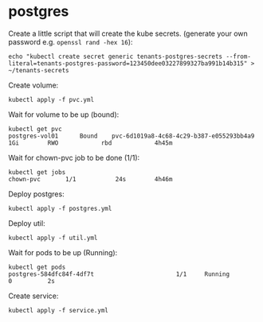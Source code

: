 # postgres 

Create a little script that will create the kube secrets. (generate your own password e.g. `openssl rand -hex 16`): 

    echo "kubectl create secret generic tenants-postgres-secrets --from-literal=tenants-postgres-password=123450dee03227899327ba991b14b315" > ~/tenants-secrets


Create volume:

    kubectl apply -f pvc.yml

Wait for volume to be up (bound):

    kubectl get pvc
    postgres-vol01      Bound    pvc-6d1019a8-4c68-4c29-b387-e055293bb4a9   1Gi        RWO            rbd            4h45m

Wait for chown-pvc job to be done (1/1):

    kubectl get jobs
    chown-pvc       1/1           24s        4h46m

Deploy postgres:

    kubectl apply -f postgres.yml

Deploy util:

    kubectl apply -f util.yml


Wait for pods to be up (Running):

    kubectl get pods
    postgres-584dfc84f-4df7t                       1/1     Running             0          2s


Create service:

    kubectl apply -f service.yml


